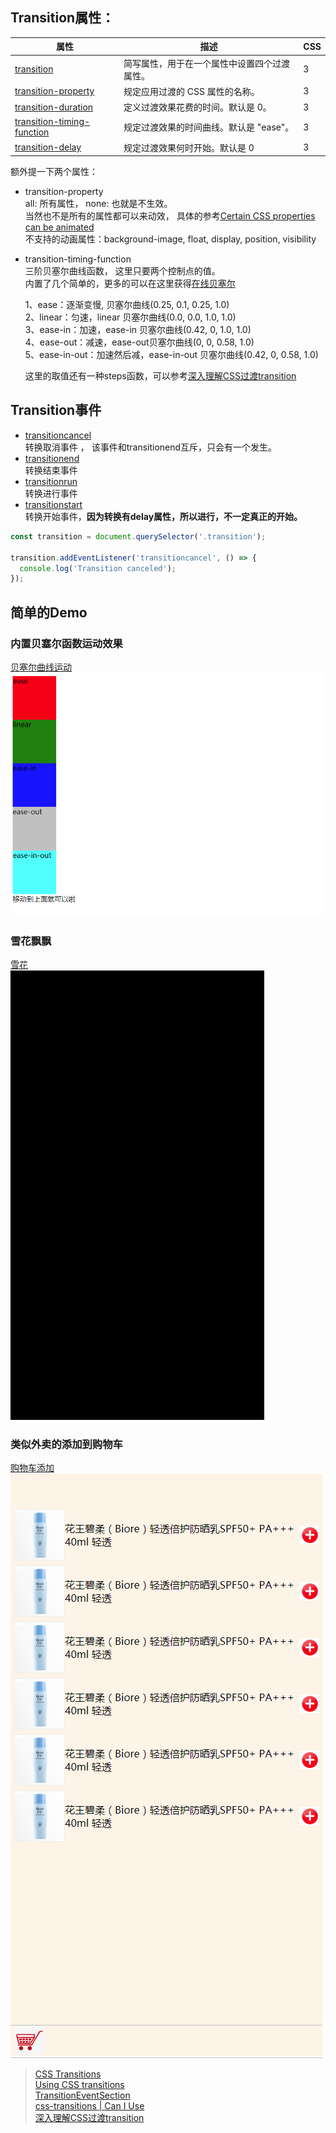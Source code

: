 
## Transition属性：


| 属性 | 描述 | CSS |
| ------ | ------ | ------ |
| [transition](http://www.w3school.com.cn/cssref/pr_transition.asp) | 简写属性，用于在一个属性中设置四个过渡属性。 | 3 |
| [transition-property](http://www.w3school.com.cn/cssref/pr_transition-property.asp) | 规定应用过渡的 CSS 属性的名称。 | 3 |
| [transition-duration](http://www.w3school.com.cn/cssref/pr_transition-duration.asp) | 定义过渡效果花费的时间。默认是 0。 | 3 |
| [transition-timing-function](http://www.w3school.com.cn/cssref/pr_transition-timing-function.asp) | 规定过渡效果的时间曲线。默认是 "ease"。 | 3 |
| [transition-delay](http://www.w3school.com.cn/cssref/pr_transition-delay.asp)| 规定过渡效果何时开始。默认是 0 | 3 |


额外提一下两个属性：

* transition-property   
 all: 所有属性， none: 也就是不生效。  
 当然也不是所有的属性都可以来动效， 具体的参考[Certain CSS properties can be animated ](https://developer.mozilla.org/en-US/docs/Web/CSS/CSS_animated_properties)  
 不支持的动画属性：background-image,  float,  display,  position,  visibility
* transition-timing-function   
  三阶贝塞尔曲线函数， 这里只要两个控制点的值。   
  内置了几个简单的，更多的可以在这里获得[在线贝塞尔](http://yisibl.github.io/cubic-bezier/)

    1、ease：逐渐变慢, 贝塞尔曲线(0.25, 0.1, 0.25, 1.0)   
    2、linear：匀速，linear 贝塞尔曲线(0.0, 0.0, 1.0, 1.0)   
    3、ease-in：加速，ease-in 贝塞尔曲线(0.42, 0, 1.0, 1.0)   
    4、ease-out：减速，ease-out贝塞尔曲线(0, 0, 0.58, 1.0)   
    5、ease-in-out：加速然后减，ease-in-out 贝塞尔曲线(0.42, 0, 0.58, 1.0)   

  这里的取值还有一种steps函数，可以参考[深入理解CSS过渡transition](https://www.cnblogs.com/xiaohuochai/p/5347930.html)  

##  Transition事件
* [transitioncancel](https://developer.mozilla.org/en-US/docs/Web/API/HTMLElement/transitioncancel_event)  
  转换取消事件 ， 该事件和transitionend互斥，只会有一个发生。
* [transitionend](https://developer.mozilla.org/en-US/docs/Web/API/HTMLElement/transitionend_event)   
  转换结束事件
* [transitionrun](https://developer.mozilla.org/en-US/docs/Web/API/HTMLElement/transitionrun_event)  
  转换进行事件  
* [transitionstart](https://developer.mozilla.org/en-US/docs/Web/API/HTMLElement/transitionstart_event)   
  转换开始事件，**因为转换有delay属性，所以进行，不一定真正的开始。**

```js
const transition = document.querySelector('.transition');

transition.addEventListener('transitioncancel', () => {
  console.log('Transition canceled');
});
```

## 简单的Demo

### 内置贝塞尔函数运动效果
[贝塞尔曲线运动](../css/transition/timing-fun.html)    
![](../img/css/time-fun.gif)

### 雪花飘飘
[雪花](../css/transition/snow.html)    
![](../img/css/snow.gif)

### 类似外卖的添加到购物车   
[购物车添加](../css/transition/prod.html)   
![](../img/css/car.gif)


> [CSS Transitions](https://www.w3.org/TR/css-transitions-1/)   
[Using CSS transitions](https://developer.mozilla.org/en-US/docs/Web/CSS/CSS_Transitions/Using_CSS_transitions)    
[TransitionEventSection](https://developer.mozilla.org/en-US/docs/Web/API/TransitionEvent)  
[css-transitions | Can I Use](https://caniuse.com/#feat=css-transitions)   
[深入理解CSS过渡transition](https://www.cnblogs.com/xiaohuochai/p/5347930.html)  
